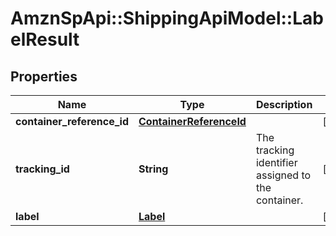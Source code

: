 # AmznSpApi::ShippingApiModel::LabelResult

## Properties
Name | Type | Description | Notes
------------ | ------------- | ------------- | -------------
**container_reference_id** | [**ContainerReferenceId**](ContainerReferenceId.md) |  | [optional] 
**tracking_id** | **String** | The tracking identifier assigned to the container. | [optional] 
**label** | [**Label**](Label.md) |  | [optional] 

